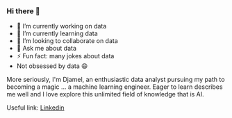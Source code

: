 ### Hi there 👋

- 🔭 I’m currently working on data
- 🌱 I’m currently learning data
- 👯 I’m looking to collaborate on data
- 💬 Ask me about data
- ⚡ Fun fact: many jokes about data
- Not obsessed by data 😄 

More seriously, I'm Djamel, an enthusiastic data analyst pursuing my path to becoming a magic ... a machine learning engineer. Eager to learn describes me well and I love explore this unlimited field of knowledge that is AI.

Useful link: [Linkedin](https://www.linkedin.com/in/djamel-labdouni-024636251/)

